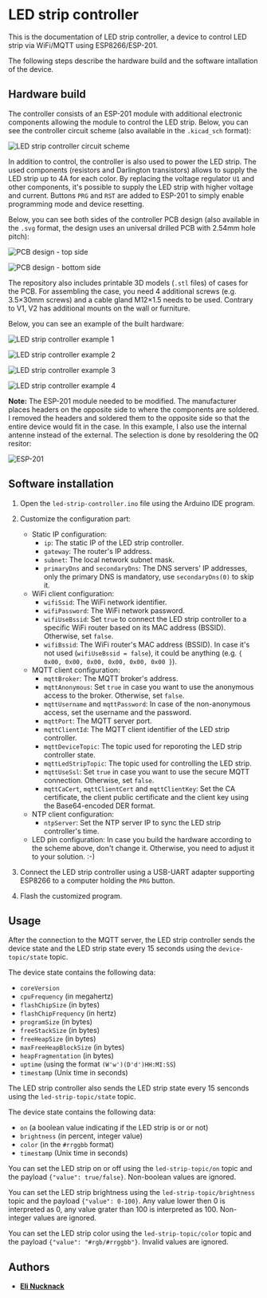 # LED strip controller

This is the documentation of LED strip controller, a device to control LED strip via WiFi/MQTT using ESP8266/ESP-201.

The following steps describe the hardware build and the software intallation of the device.

## Hardware build

The controller consists of an ESP-201 module with additional electronic components allowing the module to control the LED strip. Below, you can see the controller circuit scheme (also available in the `.kicad_sch` format):

![LED strip controller circuit scheme](led-strip-controller-circuit-scheme.png "LED strip controller circuit scheme")

In addition to control, the controller is also used to power the LED strip. The used components (resistors and Darlington transistors) allows to supply the LED strip up to 4A for each color. By replacing the voltage regulator `U1` and other components, it's possible to supply the LED strip with higher voltage and current. Buttons `PRG` and `RST` are added to ESP-201 to simply enable programming mode and device resetting.

Below, you can see both sides of the controller PCB design (also available in the `.svg` format, the design uses an universal drilled PCB with 2.54mm hole pitch):

![PCB design - top side](led-strip-controller-pcb-design-top.png "PCB design - top side")

![PCB design - bottom side](led-strip-controller-pcb-design-bottom.png "PCB design - bottom side")

The repository also includes printable 3D models (`.stl` files) of cases for the PCB. For assembling the case, you need 4 additional screws (e.g. 3.5×30mm screws) and a cable gland M12×1.5 needs to be used. Contrary to V1, V2 has additional mounts on the wall or furniture. 

Below, you can see an example of the built hardware:

![LED strip controller example 1](led-strip-controller-example-1.jpg "LED strip controller example 1")

![LED strip controller example 2](led-strip-controller-example-2.jpg "LED strip controller example 2")

![LED strip controller example 3](led-strip-controller-example-3.jpg "LED strip controller example 3")

![LED strip controller example 4](led-strip-controller-example-4.jpg "LED strip controller example 4")

**Note:** The ESP-201 module needed to be modified. The manufacturer places headers on the opposite side to where the components are soldered. I removed the headers and soldered them to the opposite side so that the entire device would fit in the case. In this example, I also use the internal antenne instead of the external. The selection is done by resoldering the 0Ω resitor:

![ESP-201](esp-201.jpg "ESP-201")

## Software installation

1. Open the `led-strip-controller.ino` file using the Arduino IDE program.

2. Customize the configuration part:
   - Static IP configuration:
     - `ip`: The static IP of the LED strip controller.
	 - `gateway`: The router's IP address.
	 - `subnet`: The local network subnet mask.
	 - `primaryDns` and `secondaryDns`: The DNS servers' IP addresses, only the primary DNS is mandatory, use `secondaryDns(0)` to skip it.
   - WiFi client configuration:
     - `wifiSsid`: The WiFi network identifier.
	 - `wifiPassword`: The WiFi network password.
	 - `wifiUseBssid`: Set `true` to connect the LED strip controller to a specific WiFi router based on its MAC address (BSSID). Otherwise, set `false`.
	 - `wifiBssid`: The WiFi router's MAC address (BSSID). In case it's not used (`wifiUseBssid = false`), it could be anything (e.g. `{ 0x00, 0x00, 0x00, 0x00, 0x00, 0x00 }`).
   - MQTT client configuration:
     - `mqttBroker`: The MQTT broker's address.
	 - `mqttAnonymous`: Set `true` in case you want to use the anonymous access to the broker. Otherwise, set `false`.
	 - `mqttUsername` and `mqttPassword`: In case of the non-anonymous access, set the username and the password.
	 - `mqttPort`: The MQTT server port.
	 - `mqttClientId`: The MQTT client identifier of the LED strip controller.
	 - `mqttDeviceTopic`: The topic used for reporoting the LED strip controller state.
	 - `mqttLedStripTopic`: The topic used for controlling the LED strip.
	 - `mqttUseSsl`: Set `true` in case you want to use the secure MQTT connection. Otherwise, set `false`.
	 - `mqttCaCert`, `mqttClientCert` and `mqttClientKey`: Set the CA certificate, the client public certificate and the client key using the Base64-encoded DER format.
   - NTP client configuration:
     - `ntpServer`: Set the NTP server IP to sync the LED strip controller's time.
   - LED pin configuration: In case you build the hardware according to the scheme above, don't change it. Otherwise, you need to adjust it to your solution. :-)

3. Connect the LED strip controller using a USB-UART adapter supporting ESP8266 to a computer holding the `PRG` button.

4. Flash the customized program.

## Usage

After the connection to the MQTT server, the LED strip controller sends the device state and the LED strip state every 15 seconds using the `device-topic/state` topic.

The device state contains the following data:
- `coreVersion`
- `cpuFrequency` (in megahertz)
- `flashChipSize` (in bytes)
- `flashChipFrequency` (in hertz)
- `programSize` (in bytes)
- `freeStackSize` (in bytes)
- `freeHeapSize` (in bytes)
- `maxFreeHeapBlockSize` (in bytes)
- `heapFragmentation` (in bytes)
- `uptime` (using the format `(W'w')(D'd')HH:MI:SS`)
- `timestamp` (Unix time in seconds)

The LED strip controller also sends the LED strip state every 15 senconds using the `led-strip-topic/state` topic.

The device state contains the following data:
- `on` (a boolean value indicating if the LED strip is or or not)
- `brightness` (in percent, integer value)
- `color` (in the `#rrggbb` format)
- `timestamp` (Unix time in seconds)

You can set the LED strip on or off using the `led-strip-topic/on` topic and the payload `{"value": true/false}`. Non-boolean values are ignored.

You can set the LED strip brightness using the `led-strip-topic/brightness` topic and the payload `{"value": 0-100}`. Any value lower then 0 is interpreted as 0, any value grater than 100 is interpreted as 100. Non-integer values are ignored.

You can set the LED strip color using the `led-strip-topic/color` topic and the payload `{"value": "#rgb/#rrggbb"}`. Invalid values are ignored.

## Authors

- [**Eli Nucknack**](mailto:eli.nucknack@gmail.com)
